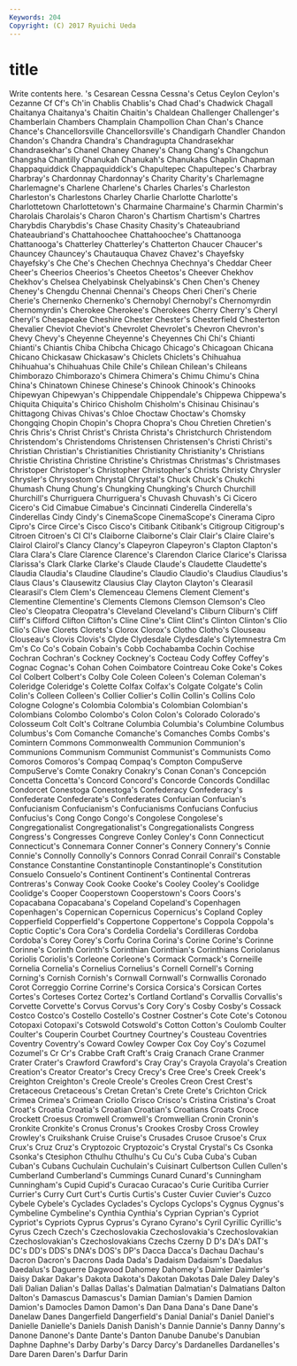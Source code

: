 ```yaml
---
Keywords: 204 
Copyright: (C) 2017 Ryuichi Ueda
---
```


# title

Write contents here.
's Cesarean Cessna Cessna's
Cetus Ceylon Ceylon's Cezanne Cf Cf's Ch'in Chablis Chablis's Chad
Chad's Chadwick Chagall Chaitanya Chaitanya's Chaitin Chaitin's Chaldean Challenger Challenger's
Chamberlain Chambers Champlain Champollion Chan Chan's Chance Chance's Chancellorsville Chancellorsville's
Chandigarh Chandler Chandon Chandon's Chandra Chandra's Chandragupta Chandrasekhar Chandrasekhar's Chanel
Chaney Chaney's Chang Chang's Changchun Changsha Chantilly Chanukah Chanukah's Chanukahs
Chaplin Chapman Chappaquiddick Chappaquiddick's Chapultepec Chapultepec's Charbray Charbray's Chardonnay Chardonnay's
Charity Charity's Charlemagne Charlemagne's Charlene Charlene's Charles Charles's Charleston Charleston's
Charlestons Charley Charlie Charlotte Charlotte's Charlottetown Charlottetown's Charmaine Charmaine's Charmin
Charmin's Charolais Charolais's Charon Charon's Chartism Chartism's Chartres Charybdis Charybdis's
Chase Chasity Chasity's Chateaubriand Chateaubriand's Chattahoochee Chattahoochee's Chattanooga Chattanooga's Chatterley
Chatterley's Chatterton Chaucer Chaucer's Chauncey Chauncey's Chautauqua Chavez Chavez's Chayefsky
Chayefsky's Che Che's Chechen Chechnya Chechnya's Cheddar Cheer Cheer's Cheerios
Cheerios's Cheetos Cheetos's Cheever Chekhov Chekhov's Chelsea Chelyabinsk Chelyabinsk's Chen
Chen's Cheney Cheney's Chengdu Chennai Chennai's Cheops Cheri Cheri's Cherie
Cherie's Chernenko Chernenko's Chernobyl Chernobyl's Chernomyrdin Chernomyrdin's Cherokee Cherokee's Cherokees
Cherry Cherry's Cheryl Cheryl's Chesapeake Cheshire Chester Chester's Chesterfield Chesterton
Chevalier Cheviot Cheviot's Chevrolet Chevrolet's Chevron Chevron's Chevy Chevy's Cheyenne
Cheyenne's Cheyennes Chi Chi's Chianti Chianti's Chiantis Chiba Chibcha Chicago
Chicago's Chicagoan Chicana Chicano Chickasaw Chickasaw's Chiclets Chiclets's Chihuahua Chihuahua's
Chihuahuas Chile Chile's Chilean Chilean's Chileans Chimborazo Chimborazo's Chimera Chimera's
Chimu Chimu's China China's Chinatown Chinese Chinese's Chinook Chinook's Chinooks
Chipewyan Chipewyan's Chippendale Chippendale's Chippewa Chippewa's Chiquita Chiquita's Chirico Chisholm
Chisholm's Chisinau Chisinau's Chittagong Chivas Chivas's Chloe Choctaw Choctaw's Chomsky
Chongqing Chopin Chopin's Chopra Chopra's Chou Chretien Chretien's Chris Chris's
Christ Christ's Christa Christa's Christchurch Christendom Christendom's Christendoms Christensen Christensen's
Christi Christi's Christian Christian's Christianities Christianity Christianity's Christians Christie Christina
Christine Christine's Christmas Christmas's Christmases Christoper Christoper's Christopher Christopher's Christs
Christy Chrysler Chrysler's Chrysostom Chrystal Chrystal's Chuck Chuck's Chukchi Chumash
Chung Chung's Chungking Chungking's Church Churchill Churchill's Churriguera Churriguera's Chuvash
Chuvash's Ci Cicero Cicero's Cid Cimabue Cimabue's Cincinnati Cinderella Cinderella's
Cinderellas Cindy Cindy's CinemaScope CinemaScope's Cinerama Cipro Cipro's Circe Circe's
Cisco Cisco's Citibank Citibank's Citigroup Citigroup's Citroen Citroen's Cl Cl's
Claiborne Claiborne's Clair Clair's Claire Claire's Clairol Clairol's Clancy Clancy's
Clapeyron Clapeyron's Clapton Clapton's Clara Clara's Clare Clarence Clarence's Clarendon
Clarice Clarice's Clarissa Clarissa's Clark Clarke Clarke's Claude Claude's Claudette
Claudette's Claudia Claudia's Claudine Claudine's Claudio Claudio's Claudius Claudius's Claus
Claus's Clausewitz Clausius Clay Clayton Clayton's Clearasil Clearasil's Clem Clem's
Clemenceau Clemens Clement Clement's Clementine Clementine's Clements Clemons Clemson Clemson's
Cleo Cleo's Cleopatra Cleopatra's Cleveland Cleveland's Cliburn Cliburn's Cliff Cliff's
Clifford Clifton Clifton's Cline Cline's Clint Clint's Clinton Clinton's Clio
Clio's Clive Clorets Clorets's Clorox Clorox's Clotho Clotho's Clouseau Clouseau's
Clovis Clovis's Clyde Clydesdale Clydesdale's Clytemnestra Cm Cm's Co Co's
Cobain Cobain's Cobb Cochabamba Cochin Cochise Cochran Cochran's Cockney Cockney's
Cocteau Cody Coffey Coffey's Cognac Cognac's Cohan Cohen Coimbatore Cointreau
Coke Coke's Cokes Col Colbert Colbert's Colby Cole Coleen Coleen's
Coleman Coleman's Coleridge Coleridge's Colette Colfax Colfax's Colgate Colgate's Colin
Colin's Colleen Colleen's Collier Collier's Collin Collin's Collins Colo Cologne
Cologne's Colombia Colombia's Colombian Colombian's Colombians Colombo Colombo's Colon Colon's
Colorado Colorado's Colosseum Colt Colt's Coltrane Columbia Columbia's Columbine Columbus
Columbus's Com Comanche Comanche's Comanches Combs Combs's Comintern Commons Commonwealth
Communion Communion's Communions Communism Communist Communist's Communists Como Comoros Comoros's
Compaq Compaq's Compton CompuServe CompuServe's Comte Conakry Conakry's Conan Conan's
Concepción Concetta Concetta's Concord Concord's Concorde Concords Condillac Condorcet Conestoga
Conestoga's Confederacy Confederacy's Confederate Confederate's Confederates Confucian Confucian's Confucianism Confucianism's
Confucianisms Confucians Confucius Confucius's Cong Congo Congo's Congolese Congolese's Congregationalist
Congregationalist's Congregationalists Congress Congress's Congresses Congreve Conley Conley's Conn Connecticut
Connecticut's Connemara Conner Conner's Connery Connery's Connie Connie's Connolly Connolly's
Connors Conrad Conrail Conrail's Constable Constance Constantine Constantinople Constantinople's Constitution
Consuelo Consuelo's Continent Continent's Continental Contreras Contreras's Conway Cook Cooke
Cooke's Cooley Cooley's Coolidge Coolidge's Cooper Cooperstown Cooperstown's Coors Coors's
Copacabana Copacabana's Copeland Copeland's Copenhagen Copenhagen's Copernican Copernicus Copernicus's Copland
Copley Copperfield Copperfield's Coppertone Coppertone's Coppola Coppola's Coptic Coptic's Cora
Cora's Cordelia Cordelia's Cordilleras Cordoba Cordoba's Corey Corey's Corfu Corina
Corina's Corine Corine's Corinne Corinne's Corinth Corinth's Corinthian Corinthian's Corinthians
Coriolanus Coriolis Coriolis's Corleone Corleone's Cormack Cormack's Corneille Cornelia Cornelia's
Cornelius Cornelius's Cornell Cornell's Corning Corning's Cornish Cornish's Cornwall Cornwall's
Cornwallis Coronado Corot Correggio Corrine Corrine's Corsica Corsica's Corsican Cortes
Cortes's Corteses Cortez Cortez's Cortland Cortland's Corvallis Corvallis's Corvette Corvette's
Corvus Corvus's Cory Cory's Cosby Cosby's Cossack Costco Costco's Costello
Costello's Costner Costner's Cote Cote's Cotonou Cotopaxi Cotopaxi's Cotswold Cotswold's
Cotton Cotton's Coulomb Coulter Coulter's Couperin Courbet Courtney Courtney's Cousteau
Coventries Coventry Coventry's Coward Cowley Cowper Cox Coy Coy's Cozumel
Cozumel's Cr Cr's Crabbe Craft Craft's Craig Cranach Crane Cranmer
Crater Crater's Crawford Crawford's Cray Cray's Crayola Crayola's Creation Creation's
Creator Creator's Crecy Crecy's Cree Cree's Creek Creek's Creighton Creighton's
Creole Creole's Creoles Creon Crest Crest's Cretaceous Cretaceous's Cretan Cretan's
Crete Crete's Crichton Crick Crimea Crimea's Crimean Criollo Crisco Crisco's
Cristina Cristina's Croat Croat's Croatia Croatia's Croatian Croatian's Croatians Croats
Croce Crockett Croesus Cromwell Cromwell's Cromwellian Cronin Cronin's Cronkite Cronkite's
Cronus Cronus's Crookes Crosby Cross Crowley Crowley's Cruikshank Cruise Cruise's
Crusades Crusoe Crusoe's Crux Crux's Cruz Cruz's Cryptozoic Cryptozoic's Crystal
Crystal's Cs Csonka Csonka's Ctesiphon Cthulhu Cthulhu's Cu Cu's Cuba
Cuba's Cuban Cuban's Cubans Cuchulain Cuchulain's Cuisinart Culbertson Cullen Cullen's
Cumberland Cumberland's Cummings Cunard Cunard's Cunningham Cunningham's Cupid Cupid's Curacao
Curacao's Curie Curitiba Currier Currier's Curry Curt Curt's Curtis Curtis's
Custer Cuvier Cuvier's Cuzco Cybele Cybele's Cyclades Cyclades's Cyclops Cyclops's
Cygnus Cygnus's Cymbeline Cymbeline's Cynthia Cynthia's Cyprian Cyprian's Cypriot Cypriot's
Cypriots Cyprus Cyprus's Cyrano Cyrano's Cyril Cyrillic Cyrillic's Cyrus Czech
Czech's Czechoslovakia Czechoslovakia's Czechoslovakian Czechoslovakian's Czechoslovakians Czechs Czerny D D's
DA's DAT's DC's DD's DDS's DNA's DOS's DP's Dacca Dacca's
Dachau Dachau's Dacron Dacron's Dacrons Dada Dada's Dadaism Dadaism's Daedalus
Daedalus's Daguerre Dagwood Dahomey Dahomey's Daimler Daimler's Daisy Dakar Dakar's
Dakota Dakota's Dakotan Dakotas Dale Daley Daley's Dali Dalian Dalian's
Dallas Dallas's Dalmatian Dalmatian's Dalmatians Dalton Dalton's Damascus Damascus's Damian
Damian's Damien Damion Damion's Damocles Damon Damon's Dan Dana Dana's
Dane Dane's Danelaw Danes Dangerfield Dangerfield's Danial Danial's Daniel Daniel's
Danielle Danielle's Daniels Danish Danish's Dannie Dannie's Danny Danny's Danone
Danone's Dante Dante's Danton Danube Danube's Danubian Daphne Daphne's Darby
Darby's Darcy Darcy's Dardanelles Dardanelles's Dare Daren Daren's Darfur Darin
